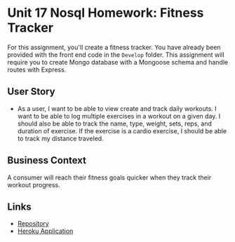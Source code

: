 # Unit 17 Nosql Homework: Fitness Tracker

For this assignment, you'll create a fitness tracker. You have already been provided with the front end code in the `Develop` folder. This assignment will require you to create Mongo database with a Mongoose schema and handle routes with Express.

## User Story

* As a user, I want to be able to view create and track daily workouts. I want to be able to log multiple exercises in a workout on a given day. I should also be able to track the name, type, weight, sets, reps, and duration of exercise. If the exercise is a cardio exercise, I should be able to track my distance traveled.

## Business Context

A consumer will reach their fitness goals quicker when they track their workout progress.

## Links

* [Repository](https://github.com/CodeMaster-jab/FitnessTracker)
* [Heroku Application](https://infinite-depths-55438.herokuapp.com/)
